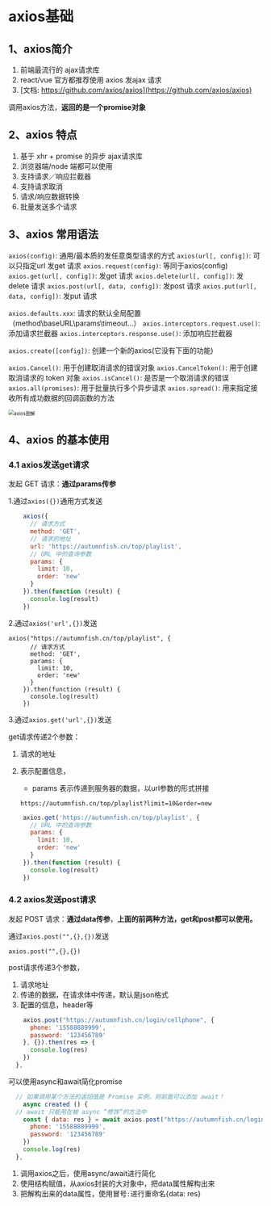 # axios基础

## 1、axios简介

1. 前端最流行的 ajax请求库
2. react/vue 官方都推荐使用 axios 发ajax 请求
3. [文档: https://github.com/axios/axios](https://github.com/axios/axios)

调用axios方法，**返回的是一个promise对象**

## 2、axios 特点

1. 基于 xhr + promise 的异步 ajax请求库
2. 浏览器端/node 端都可以使用
3. 支持请求／响应拦截器
4. 支持请求取消
5. 请求/响应数据转换
6. 批量发送多个请求

## 3、axios 常用语法

`axios(config)`: 通用/最本质的发任意类型请求的方式
`axios(url[, config])`: 可以只指定url 发get 请求
`axios.request(config)`: 等同于axios(config)
`axios.get(url[, config])`: 发get 请求
`axios.delete(url[, config])`: 发delete 请求
`axios.post(url[, data, config])`: 发post 请求
`axios.put(url[, data, config])`: 发put 请求

`axios.defaults.xxx`: 请求的默认全局配置（method\baseURL\params\timeout…）
`axios.interceptors.request.use()`: 添加请求拦截器
`axios.interceptors.response.use()`: 添加响应拦截器

`axios.create([config])`: 创建一个新的axios(它没有下面的功能)

`axios.Cancel()`: 用于创建取消请求的错误对象
`axios.CancelToken()`: 用于创建取消请求的 token 对象
`axios.isCancel()`: 是否是一个取消请求的错误
`axios.all(promises)`: 用于批量执行多个异步请求
`axios.spread()`: 用来指定接收所有成功数据的回调函数的方法

<img src="D:\user\Desktop\scripthqs\note\material\ajax\axios图解.png" alt="axios图解" style="zoom: 67%;" />

## 4、axios 的基本使用

### 4.1 axios发送get请求

发起 GET 请求：**通过params传参**

1.通过`axios({})`通用方式发送

```js
    axios({
      // 请求方式
      method: 'GET',
      // 请求的地址
      url: 'https://autumnfish.cn/top/playlist',
      // URL 中的查询参数
      params: {
        limit: 10,
        order: 'new'
      }
    }).then(function (result) {
      console.log(result)
    })
```

2.通过`axios('url',{})`发送

```
axios("https://autumnfish.cn/top/playlist", {
      // 请求方式
      method: 'GET',
      params: {
        limit: 10,
        order: 'new'
      }
    }).then(function (result) {
      console.log(result)
    })
```

3.通过`axios.get('url',{})`发送

get请求传递2个参数：

1. 请求的地址

2. 表示配置信息，

   - params 表示传递到服务器的数据，以url参数的形式拼接

   ```
   https://autumnfish.cn/top/playlist?limit=10&order=new
   ```

```js
    axios.get('https://autumnfish.cn/top/playlist', {
      // URL 中的查询参数
      params: {
        limit: 10,
        order: 'new'
      }
    }).then(function (result) {
      console.log(result)
    })
```

### 4.2 axios发送post请求

发起 POST 请求：**通过data传参**，**上面的前两种方法，get和post都可以使用。**

通过`axios.post("",{},{})`发送

```
axios.post("",{},{})
```

post请求传递3个参数，

1. 请求地址
2. 传递的数据，在请求体中传递，默认是json格式
3. 配置的信息，header等

```js
    axios.post("https://autumnfish.cn/login/cellphone", {
      phone: '15588889999',
      password: '123456789'
    }, {}).then(res => {
      console.log(res)
    })
  },
```

可以使用async和await简化promise

```js
  // 如果调用某个方法的返回值是 Promise 实例，则前面可以添加 await！
	async created () {
  // await 只能用在被 async “修饰”的方法中  
    const { data: res } = await axios.post("https://autumnfish.cn/login/cellphone", {
      phone: '15588889999',
      password: '123456789'
    })
    console.log(res)
  },
```

1. 调用axios之后，使用async/await进行简化
2. 使用结构赋值，从axios封装的大对象中，把data属性解构出来
3. 把解构出来的data属性，使用冒号`:`进行重命名{data: res}



